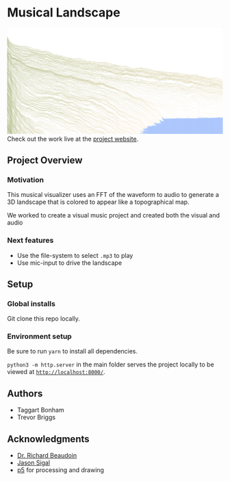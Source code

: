 # Musical Landscape
![alt text](assets/musicallandscape.png)
Check out the work live at the [project website](https://jtbon20.github.io/MusicalLandscape/).

## Project Overview

### Motivation
This musical visualizer uses an FFT of the waveform to audio to generate a 3D landscape that is colored to appear like a topographical map.

We worked to create a visual music project and created both the visual and audio

### Next features
* Use the file-system to select `.mp3` to play
* Use mic-input to drive the landscape

## Setup
### Global installs
Git clone this repo locally.

### Environment setup
Be sure to run `yarn` to install all dependencies.

`python3 -m http.server` in the main folder serves the project locally to be viewed at [`http://localhost:8000/`](http://localhost:8000/).

## Authors

* Taggart Bonham
* Trevor Briggs

## Acknowledgments

* [Dr. Richard Beaudoin](http://www.richardbeaudoin.com/)
* [Jason Sigal](http://www.jasonsigal.cc/)
* [p5](https://p5js.org/) for processing and drawing
